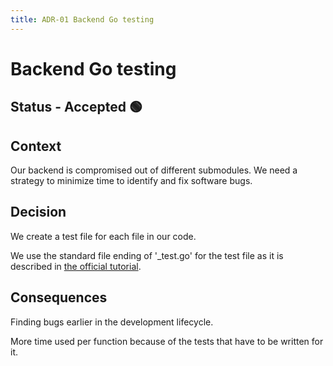 ```yaml
---
title: ADR-01 Backend Go testing
---
```


# Backend Go testing

## Status - Accepted 🟢

## Context

Our backend is compromised out of different submodules.
We need a strategy to minimize time to identify and fix software bugs.

## Decision

We create a test file for each file in our code. 

We use the standard file ending of '_test.go' for the test file as it is described in [the official tutorial](https://go.dev/doc/tutorial/add-a-test).

## Consequences

Finding bugs earlier in the development lifecycle.

More time used per function because of the tests that have to be written for it.